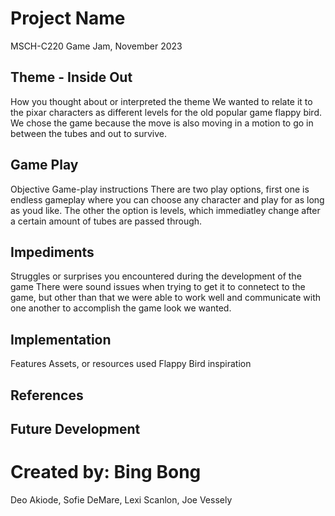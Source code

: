 # Project Name
MSCH-C220 Game Jam, November 2023

## Theme - Inside Out
How you thought about or interpreted the theme
We wanted to relate it to the pixar characters as different levels for the old popular game flappy bird. We chose the game because the move is also moving in a motion to go in between the tubes and out to survive.

## Game Play
Objective
Game-play instructions
There are two play options, first one is endless gameplay where you can choose any character and play for as long as youd like. The other the option is levels, which immediatley change after a certain amount of tubes are passed through.

## Impediments
Struggles or surprises you encountered during the development of the game
There were sound issues when trying to get it to connetect to the game, but other than that we were able to work well and communicate with one another to accomplish the game look we wanted.

## Implementation
Features
Assets, or resources used
Flappy Bird inspiration

## References

## Future Development

# Created by: Bing Bong
Deo Akiode, Sofie DeMare, Lexi Scanlon, Joe Vessely
